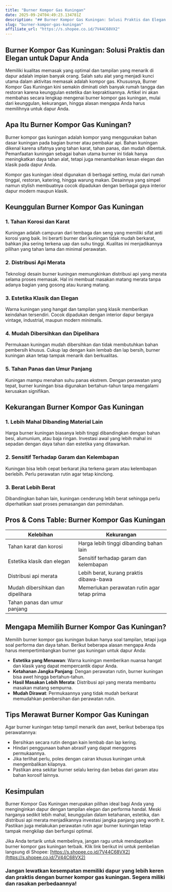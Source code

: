 ```yaml
---
title: "Burner Kompor Gas Kuningan"
date: 2025-09-24T04:49:23.134781Z
description: "## Burner Kompor Gas Kuningan: Solusi Praktis dan Elegan untuk Dapur Anda..."
slug: "burner-kompor-gas-kuningan"
affiliate_url: "https://s.shopee.co.id/7V44C68VX2"
---
```

## Burner Kompor Gas Kuningan: Solusi Praktis dan Elegan untuk Dapur Anda

Memiliki kualitas memasak yang optimal dan tampilan yang menarik di dapur adalah impian banyak orang. Salah satu alat yang menjadi kunci utama dalam aktivitas memasak adalah kompor gas. Khususnya, Burner Kompor Gas Kuningan kini semakin diminati oleh banyak rumah tangga dan restoran karena keunggulan estetika dan kepraktisannya. Artikel ini akan membahas secara lengkap mengenai burner kompor gas kuningan, mulai dari keunggulan, kekurangan, hingga alasan mengapa Anda harus memilihnya untuk dapur Anda.

## Apa Itu Burner Kompor Gas Kuningan?

Burner kompor gas kuningan adalah kompor yang menggunakan bahan dasar kuningan pada bagian burner atau pembakar api. Bahan kuningan dikenal karena sifatnya yang tahan karat, tahan panas, dan mudah dibentuk. Pemanfaatan kuningan sebagai bahan utama burner ini tidak hanya meningkatkan daya tahan alat, tetapi juga menambahkan kesan elegan dan klasik pada dapur Anda.

Kompor gas kuningan ideal digunakan di berbagai setting, mulai dari rumah tinggal, restoran, katering, hingga warung makan. Desainnya yang simpel namun stylish membuatnya cocok dipadukan dengan berbagai gaya interior dapur modern maupun klasik.

## Keunggulan Burner Kompor Gas Kuningan

### 1. Tahan Korosi dan Karat

Kuningan adalah campuran dari tembaga dan seng yang memiliki sifat anti korosi yang baik. Ini berarti burner dari kuningan tidak mudah berkarat, bahkan jika sering terkena uap dan suhu tinggi. Kualitas ini menjadikannya pilihan yang tahan lama dan minimal perawatan.

### 2. Distribusi Api Merata

Teknologi desain burner kuningan memungkinkan distribusi api yang merata selama proses memasak. Hal ini membuat masakan matang merata tanpa adanya bagian yang gosong atau kurang matang.

### 3. Estetika Klasik dan Elegan

Warna kuningan yang hangat dan tampilan yang klasik memberikan keindahan tersendiri. Cocok dipadukan dengan interior dapur bergaya vintage, industrial, maupun modern minimalis.

### 4. Mudah Dibersihkan dan Dipelihara

Permukaan kuningan mudah dibersihkan dan tidak membutuhkan bahan pembersih khusus. Cukup lap dengan kain lembab dan lap bersih, burner kuningan akan tetap tampak menarik dan berkualitas.

### 5. Tahan Panas dan Umur Panjang

Kuningan mampu menahan suhu panas ekstrem. Dengan perawatan yang tepat, burner kuningan bisa digunakan bertahun-tahun tanpa mengalami kerusakan signifikan.

## Kekurangan Burner Kompor Gas Kuningan

### 1. Lebih Mahal Dibanding Material Lain

Harga burner kuningan biasanya lebih tinggi dibandingkan dengan bahan besi, alumunium, atau baja ringan. Investasi awal yang lebih mahal ini sepadan dengan daya tahan dan estetika yang ditawarkan.

### 2. Sensitif Terhadap Garam dan Kelembapan

Kuningan bisa lebih cepat berkarat jika terkena garam atau kelembapan berlebih. Perlu perawatan rutin agar tetap kinclong.

### 3. Berat Lebih Berat

Dibandingkan bahan lain, kuningan cenderung lebih berat sehingga perlu diperhatikan saat proses pemasangan dan pemindahan.

## Pros & Cons Table: Burner Kompor Gas Kuningan

| Kelebihan                                     | Kekurangan                                              |
|----------------------------------------------|--------------------------------------------------------|
| Tahan karat dan korosi                     | Harga lebih tinggi dibanding bahan lain             |
| Estetika klasik dan elegan                  | Sensitif terhadap garam dan kelembapan             |
| Distribusi api merata                        | Lebih berat, kurang praktis dibawa-bawa           |
| Mudah dibersihkan dan dipelihara           | Memerlukan perawatan rutin agar tetap prima       |
| Tahan panas dan umur panjang                 |                                                    |

## Mengapa Memilih Burner Kompor Gas Kuningan?

Memilih burner kompor gas kuningan bukan hanya soal tampilan, tetapi juga soal performa dan daya tahan. Berikut beberapa alasan mengapa Anda harus mempertimbangkan burner gas kuningan untuk dapur Anda:

- **Estetika yang Menawan**: Warna kuningan memberikan nuansa hangat dan klasik yang dapat mempercantik dapur Anda.
- **Ketahanan Jangka Panjang**: Dengan perawatan rutin, burner kuningan bisa awet hingga bertahun-tahun.
- **Hasil Masakan Lebih Merata**: Distribusi api yang merata membantu masakan matang sempurna.
- **Mudah Dirawat**: Permukaannya yang tidak mudah berkarat memudahkan pembersihan dan perawatan rutin.

## Tips Merawat Burner Kompor Gas Kuningan

Agar burner kuningan tetap tampil menarik dan awet, berikut beberapa tips perawatannya:

- Bersihkan secara rutin dengan kain lembab dan lap kering.
- Hindari penggunaan bahan abrasif yang dapat menggores permukaannya.
- Jika terlihat perlu, poles dengan cairan khusus kuningan untuk mengembalikan kilapnya.
- Pastikan area sekitar burner selalu kering dan bebas dari garam atau bahan korosif lainnya.

## Kesimpulan

Burner Kompor Gas Kuningan merupakan pilihan ideal bagi Anda yang menginginkan dapur dengan tampilan elegan dan performa handal. Meski harganya sedikit lebih mahal, keunggulan dalam ketahanan, estetika, dan distribusi api merata menjadikannya investasi jangka panjang yang worth it. Pastikan juga melakukan perawatan rutin agar burner kuningan tetap tampak mengkilap dan berfungsi optimal.

Jika Anda tertarik untuk membelinya, jangan ragu untuk mendapatkan burner kompor gas kuningan terbaik. Klik link berikut ini untuk pembelian langsung di Shopee: [https://s.shopee.co.id/7V44C68VX2](https://s.shopee.co.id/7V44C68VX2)

### Jangan lewatkan kesempatan memiliki dapur yang lebih keren dan praktis dengan burner kompor gas kuningan. Segera miliki dan rasakan perbedaannya!
